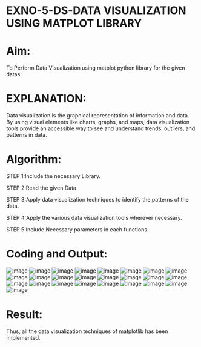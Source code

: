 # EXNO-5-DS-DATA VISUALIZATION USING MATPLOT LIBRARY

# Aim:
  To Perform Data Visualization using matplot python library for the given datas.

# EXPLANATION:
Data visualization is the graphical representation of information and data. By using visual elements like charts, graphs, and maps, data visualization tools provide an accessible way to see and understand trends, outliers, and patterns in data.

# Algorithm:
STEP 1:Include the necessary Library.

STEP 2:Read the given Data.

STEP 3:Apply data visualization techniques to identify the patterns of the data.

STEP 4:Apply the various data visualization tools wherever necessary.

STEP 5:Include Necessary parameters in each functions.

# Coding and Output:
![image](https://github.com/Gedipudidarshani/EXNO-5-DS/assets/139340574/3adee183-f438-4357-b692-d9403088a20c)
![image](https://github.com/Gedipudidarshani/EXNO-5-DS/assets/139340574/02dbf9f7-954f-4ccb-85e5-e2a5d1c79eb7)
![image](https://github.com/Gedipudidarshani/EXNO-5-DS/assets/139340574/a9bc4a83-0077-4692-b14d-00397c419935)
![image](https://github.com/Gedipudidarshani/EXNO-5-DS/assets/139340574/d98f9f32-1dde-416a-9318-e36717a50efb)
![image](https://github.com/Gedipudidarshani/EXNO-5-DS/assets/139340574/3fd8a687-5216-440e-9bed-254010e5f34f)
![image](https://github.com/Gedipudidarshani/EXNO-5-DS/assets/139340574/5a9226bb-1b9e-4dfd-b782-fb7fbdd1ff0b)
![image](https://github.com/Gedipudidarshani/EXNO-5-DS/assets/139340574/14a29b4e-575d-4682-947e-9faeb0c60304)
![image](https://github.com/Gedipudidarshani/EXNO-5-DS/assets/139340574/0c42f66a-fa0b-4790-b809-1bf77f6f4d1d)
![image](https://github.com/Gedipudidarshani/EXNO-5-DS/assets/139340574/59fc17a9-9a63-4889-a5a3-45f694bac80c)
![image](https://github.com/Gedipudidarshani/EXNO-5-DS/assets/139340574/9013e4a8-0775-4986-aa18-96a5f2f85274)
![image](https://github.com/Gedipudidarshani/EXNO-5-DS/assets/139340574/ca1c082b-5ca9-4573-959d-dfdc28e26c8e)
![image](https://github.com/Gedipudidarshani/EXNO-5-DS/assets/139340574/b95f614c-a85c-4545-8e50-a6efe74cc196)
![image](https://github.com/Gedipudidarshani/EXNO-5-DS/assets/139340574/5c521aea-205f-44b5-8762-ae69cd19d04f)
![image](https://github.com/Gedipudidarshani/EXNO-5-DS/assets/139340574/e072c8b2-4734-419a-a1a5-85a63049bf15)
![image](https://github.com/Gedipudidarshani/EXNO-5-DS/assets/139340574/54859159-cc90-4c8b-af22-6de5cef3e020)
![image](https://github.com/Gedipudidarshani/EXNO-5-DS/assets/139340574/43faacb9-a4fe-42e8-93a2-3fb49c6e5c31)
![image](https://github.com/Gedipudidarshani/EXNO-5-DS/assets/139340574/d387c065-871e-44e0-b9d8-e2bca935f046)
![image](https://github.com/Gedipudidarshani/EXNO-5-DS/assets/139340574/5b7102c9-7f07-442b-a07e-16c009475fe2)
![image](https://github.com/Gedipudidarshani/EXNO-5-DS/assets/139340574/ebd2d5fc-e350-4a22-a35f-2d93c9c26c67)
![image](https://github.com/Gedipudidarshani/EXNO-5-DS/assets/139340574/ed38dab4-4927-4067-8da2-17aebd868f86)
![image](https://github.com/Gedipudidarshani/EXNO-5-DS/assets/139340574/5a57d20d-4b85-4673-8010-93ebf993df31)
![image](https://github.com/Gedipudidarshani/EXNO-5-DS/assets/139340574/bddff266-794e-4659-bf85-d2b709f76f82)
![image](https://github.com/Gedipudidarshani/EXNO-5-DS/assets/139340574/800fb660-1280-4274-addf-089f89dadd12)
![image](https://github.com/Gedipudidarshani/EXNO-5-DS/assets/139340574/053eaf73-e757-4c21-9bd6-da81252598f1)
![image](https://github.com/Gedipudidarshani/EXNO-5-DS/assets/139340574/5e2350ce-9ace-4769-9024-17a539238f95)



# Result:
Thus, all the data visualization techniques of matplotlib has been implemented.
